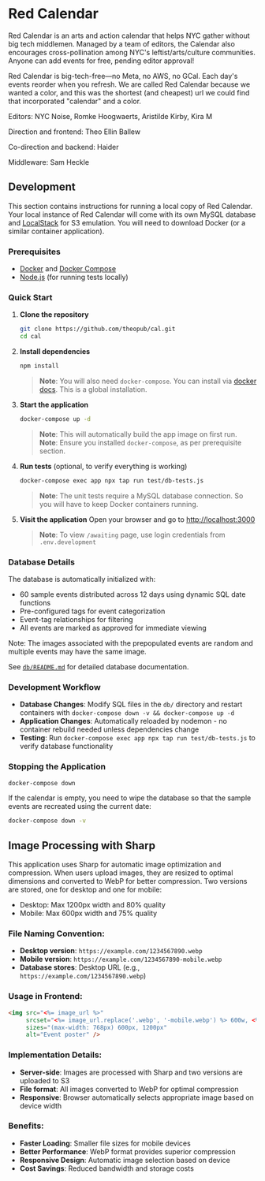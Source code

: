 # Red Calendar

Red Calendar is an arts and action calendar that helps NYC gather without big tech middlemen. Managed by a team of editors, the Calendar also encourages cross-pollination among NYC's leftist/arts/culture communities. Anyone can add events for free, pending editor approval!

Red Calendar is big-tech-free—no Meta, no AWS, no GCal. Each day's events reorder when you refresh. We are called Red Calendar because we wanted a color, and this was the shortest (and cheapest) url we could find that incorporated "calendar" and a color.

Editors:
NYC Noise, 
Romke Hoogwaerts, 
Aristilde Kirby, 
Kira M

Direction and frontend: Theo Ellin Ballew

Co-direction and backend: Haider

Middleware: Sam Heckle


## Development

This section contains instructions for running a local copy of Red Calendar. Your local instance of Red Calendar will come with its own MySQL database and [LocalStack](https://github.com/localstack/localstack) for S3 emulation.  You will need to download Docker (or a similar container application).

### Prerequisites

- [Docker](https://docs.docker.com/get-docker/) and [Docker Compose](https://docs.docker.com/compose/install/)
- [Node.js](https://nodejs.org/) (for running tests locally)

### Quick Start

1. **Clone the repository**
   ```bash
   git clone https://github.com/theopub/cal.git
   cd cal
   ```

2. **Install dependencies**
   ```bash
   npm install
   ```
   > **Note**: You will also need `docker-compose`. You can install via [docker docs](https://docs.docker.com/compose/install/). This is a global installation. 

3. **Start the application**
   ```bash
   docker-compose up -d
   ```
   > **Note**: This will automatically build the app image on first run.
   > **Note**: Ensure you installed `docker-compose`, as per prerequisite section.

4. **Run tests** (optional, to verify everything is working)
   ```bash
   docker-compose exec app npx tap run test/db-tests.js
   ```
   > **Note**: The unit tests require a MySQL database connection. So you will have to
   > keep Docker containers running.

5. **Visit the application**
   Open your browser and go to [http://localhost:3000](http://localhost:3000) 
   > **Note**: To view `/awaiting` page, use login credentials from `.env.development`

### Database Details

The database is automatically initialized with:
- 60 sample events distributed across 12 days using dynamic SQL date functions
- Pre-configured tags for event categorization
- Event-tag relationships for filtering
- All events are marked as approved for immediate viewing

Note: The images associated with the prepopulated events are random and multiple events may have the same image.

See [`db/README.md`](db/README.md) for detailed database documentation.

### Development Workflow

- **Database Changes**: Modify SQL files in the `db/` directory and restart containers with `docker-compose down -v && docker-compose up -d`
- **Application Changes**: Automatically reloaded by nodemon - no container rebuild needed unless dependencies change
- **Testing**: Run `docker-compose exec app npx tap run test/db-tests.js` to verify database functionality

### Stopping the Application

```bash
docker-compose down
```

If the calendar is empty, you need to wipe the database so that the sample events are recreated using the current date:
```bash
docker-compose down -v
```

## Image Processing with Sharp

This application uses Sharp for automatic image optimization and compression. When users upload images, they are resized to optimal dimensions and converted to WebP for better compression. Two versions are stored, one for desktop and one for mobile:

  - Desktop: Max 1200px width and 80% quality
  - Mobile: Max 600px width and 75% quality

### File Naming Convention:
- **Desktop version**: `https://example.com/1234567890.webp`
- **Mobile version**: `https://example.com/1234567890-mobile.webp`
- **Database stores**: Desktop URL (e.g., `https://example.com/1234567890.webp`)

### Usage in Frontend:
```html
<img src="<%= image_url %>" 
     srcset="<%= image_url.replace('.webp', '-mobile.webp') %> 600w, <%= image_url %> 1200w"
     sizes="(max-width: 768px) 600px, 1200px"
     alt="Event poster" />
```

### Implementation Details:
- **Server-side**: Images are processed with Sharp and two versions are uploaded to S3
- **File format**: All images converted to WebP for optimal compression
- **Responsive**: Browser automatically selects appropriate image based on device width

### Benefits:
- **Faster Loading**: Smaller file sizes for mobile devices
- **Better Performance**: WebP format provides superior compression
- **Responsive Design**: Automatic image selection based on device
- **Cost Savings**: Reduced bandwidth and storage costs
